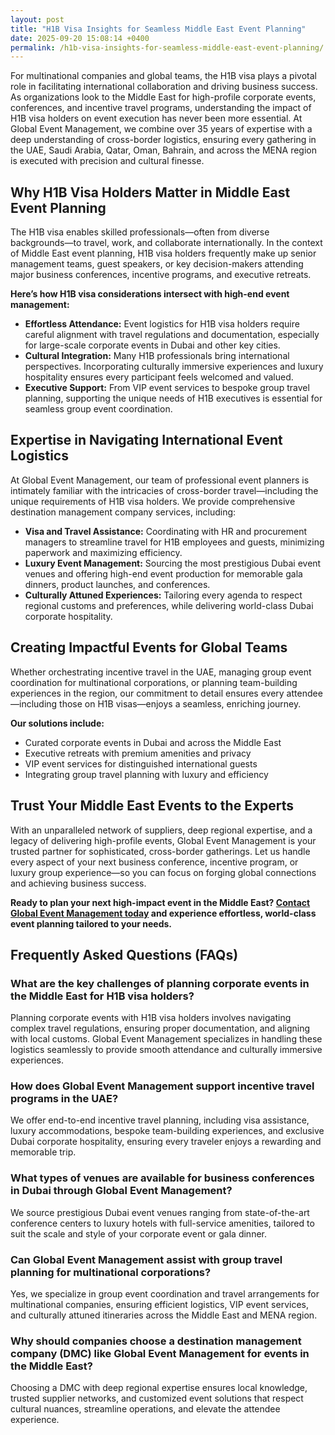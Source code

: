 ```yaml
---
layout: post
title: "H1B Visa Insights for Seamless Middle East Event Planning"
date: 2025-09-20 15:08:14 +0400
permalink: /h1b-visa-insights-for-seamless-middle-east-event-planning/
---
```

For multinational companies and global teams, the H1B visa plays a pivotal role in facilitating international collaboration and driving business success. As organizations look to the Middle East for high-profile corporate events, conferences, and incentive travel programs, understanding the impact of H1B visa holders on event execution has never been more essential. At Global Event Management, we combine over 35 years of expertise with a deep understanding of cross-border logistics, ensuring every gathering in the UAE, Saudi Arabia, Qatar, Oman, Bahrain, and across the MENA region is executed with precision and cultural finesse.

## Why H1B Visa Holders Matter in Middle East Event Planning

The H1B visa enables skilled professionals—often from diverse backgrounds—to travel, work, and collaborate internationally. In the context of Middle East event planning, H1B visa holders frequently make up senior management teams, guest speakers, or key decision-makers attending major business conferences, incentive programs, and executive retreats.

**Here’s how H1B visa considerations intersect with high-end event management:**

- **Effortless Attendance:** Event logistics for H1B visa holders require careful alignment with travel regulations and documentation, especially for large-scale corporate events in Dubai and other key cities.
- **Cultural Integration:** Many H1B professionals bring international perspectives. Incorporating culturally immersive experiences and luxury hospitality ensures every participant feels welcomed and valued.
- **Executive Support:** From VIP event services to bespoke group travel planning, supporting the unique needs of H1B executives is essential for seamless group event coordination.

## Expertise in Navigating International Event Logistics

At Global Event Management, our team of professional event planners is intimately familiar with the intricacies of cross-border travel—including the unique requirements of H1B visa holders. We provide comprehensive destination management company services, including:

- **Visa and Travel Assistance:** Coordinating with HR and procurement managers to streamline travel for H1B employees and guests, minimizing paperwork and maximizing efficiency.
- **Luxury Event Management:** Sourcing the most prestigious Dubai event venues and offering high-end event production for memorable gala dinners, product launches, and conferences.
- **Culturally Attuned Experiences:** Tailoring every agenda to respect regional customs and preferences, while delivering world-class Dubai corporate hospitality.

## Creating Impactful Events for Global Teams

Whether orchestrating incentive travel in the UAE, managing group event coordination for multinational corporations, or planning team-building experiences in the region, our commitment to detail ensures every attendee—including those on H1B visas—enjoys a seamless, enriching journey.

**Our solutions include:**

- Curated corporate events in Dubai and across the Middle East
- Executive retreats with premium amenities and privacy
- VIP event services for distinguished international guests
- Integrating group travel planning with luxury and efficiency

## Trust Your Middle East Events to the Experts

With an unparalleled network of suppliers, deep regional expertise, and a legacy of delivering high-profile events, Global Event Management is your trusted partner for sophisticated, cross-border gatherings. Let us handle every aspect of your next business conference, incentive program, or luxury group experience—so you can focus on forging global connections and achieving business success.

**Ready to plan your next high-impact event in the Middle East? [Contact Global Event Management today](https://geventm.com/) and experience effortless, world-class event planning tailored to your needs.**

## Frequently Asked Questions (FAQs)

### What are the key challenges of planning corporate events in the Middle East for H1B visa holders?

Planning corporate events with H1B visa holders involves navigating complex travel regulations, ensuring proper documentation, and aligning with local customs. Global Event Management specializes in handling these logistics seamlessly to provide smooth attendance and culturally immersive experiences.

### How does Global Event Management support incentive travel programs in the UAE?

We offer end-to-end incentive travel planning, including visa assistance, luxury accommodations, bespoke team-building experiences, and exclusive Dubai corporate hospitality, ensuring every traveler enjoys a rewarding and memorable trip.

### What types of venues are available for business conferences in Dubai through Global Event Management?

We source prestigious Dubai event venues ranging from state-of-the-art conference centers to luxury hotels with full-service amenities, tailored to suit the scale and style of your corporate event or gala dinner.

### Can Global Event Management assist with group travel planning for multinational corporations?

Yes, we specialize in group event coordination and travel arrangements for multinational companies, ensuring efficient logistics, VIP event services, and culturally attuned itineraries across the Middle East and MENA region.

### Why should companies choose a destination management company (DMC) like Global Event Management for events in the Middle East?

Choosing a DMC with deep regional expertise ensures local knowledge, trusted supplier networks, and customized event solutions that respect cultural nuances, streamline operations, and elevate the attendee experience.

<script type="application/ld+json">
{
  "@context": "https://schema.org",
  "@type": "BlogPosting",
  "headline": "H1B Visa Insights for Seamless Middle East Event Planning",
  "description": "Explore how H1B visa holders impact high-profile corporate events, conferences, and incentive travel in the Middle East. Learn how Global Event Management leverages 35+ years of expertise to deliver seamless, culturally immersive business events across the UAE, Saudi Arabia, Qatar, Oman, Bahrain, and the MENA region.",
  "author": {
    "@type": "Person",
    "name": "Global Event Management"
  },
  "publisher": {
    "@type": "Organization",
    "name": "Global Event Management",
    "logo": {
      "@type": "ImageObject",
      "url": "https://geventm.com/logo.png"
    }
  },
  "datePublished": "2024-06-01",
  "mainEntityOfPage": "https://geventm.com/blog/h1b-visa-insights-middle-east-event-planning",
  "keywords": [
    "Middle East event planning",
    "corporate events in Dubai",
    "destination management company",
    "incentive travel UAE",
    "business conferences Middle East",
    "luxury event management",
    "group travel planning",
    "event logistics",
    "cultural experiences",
    "Dubai corporate hospitality",
    "professional event planner",
    "MICE travel",
    "group event coordination",
    "executive retreats",
    "gala dinner planning",
    "team-building experiences UAE",
    "high-end event production",
    "VIP event services",
    "Dubai event venues",
    "DMC Middle East"
  ],
  "articleSection": [
    "H1B Visa Insights",
    "Middle East Event Planning",
    "Corporate Events",
    "Incentive Travel",
    "Event Logistics"
  ]
}
</script>

<script type="application/ld+json">
{
  "@context": "https://schema.org",
  "@type": "FAQPage",
  "mainEntity": [
    {
      "@type": "Question",
      "name": "What are the key challenges of planning corporate events in the Middle East for H1B visa holders?",
      "acceptedAnswer": {
        "@type": "Answer",
        "text": "Planning corporate events with H1B visa holders involves navigating complex travel regulations, ensuring proper documentation, and aligning with local customs. Global Event Management specializes in handling these logistics seamlessly to provide smooth attendance and culturally immersive experiences."
      }
    },
    {
      "@type": "Question",
      "name": "How does Global Event Management support incentive travel programs in the UAE?",
      "acceptedAnswer": {
        "@type": "Answer",
        "text": "We offer end-to-end incentive travel planning, including visa assistance, luxury accommodations, bespoke team-building experiences, and exclusive Dubai corporate hospitality, ensuring every traveler enjoys a rewarding and memorable trip."
      }
    },
    {
      "@type": "Question",
      "name": "What types of venues are available for business conferences in Dubai through Global Event Management?",
      "acceptedAnswer": {
        "@type": "Answer",
        "text": "We source prestigious Dubai event venues ranging from state-of-the-art conference centers to luxury hotels with full-service amenities, tailored to suit the scale and style of your corporate event or gala dinner."
      }
    },
    {
      "@type": "Question",
      "name": "Can Global Event Management assist with group travel planning for multinational corporations?",
      "acceptedAnswer": {
        "@type": "Answer",
        "text": "Yes, we specialize in group event coordination and travel arrangements for multinational companies, ensuring efficient logistics, VIP event services, and culturally attuned itineraries across the Middle East and MENA region."
      }
    },
    {
      "@type": "Question",
      "name": "Why should companies choose a destination management company (DMC) like Global Event Management for events in the Middle East?",
      "acceptedAnswer": {
        "@type": "Answer",
        "text": "Choosing a DMC with deep regional expertise ensures local knowledge, trusted supplier networks, and customized event solutions that respect cultural nuances, streamline operations, and elevate the attendee experience."
      }
    }
  ]
}
</script>